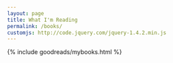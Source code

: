 ```yaml
---
layout: page
title: What I'm Reading
permalink: /books/
customjs: http://code.jquery.com/jquery-1.4.2.min.js
---
```


{% include goodreads/mybooks.html %}
